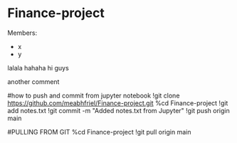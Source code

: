 # Finance-project

Members:
- x
- y

lalala
hahaha
hi guys

another comment


#how to push and commit from jupyter notebook 
!git clone https://github.com/meabhfriel/Finance-project.git
%cd Finance-project
!git add notes.txt
!git commit -m "Added notes.txt from Jupyter"
!git push origin main


#PULLING FROM GIT
%cd Finance-project
!git pull origin main
